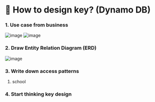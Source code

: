 # 🔑 How to design key? (Dynamo DB)

### 1. Use case from business
![image](https://user-images.githubusercontent.com/73240332/233829311-18c2f4f1-4536-4431-8807-60f250b96aec.png)
![image](https://user-images.githubusercontent.com/73240332/233580136-f36380a3-35a8-4bdd-91b6-e4a9a3bfe573.png)


### 2. Draw Entity Relation Diagram (ERD)
![image](https://user-images.githubusercontent.com/73240332/233580477-776783ff-0e4f-459f-8de9-fc402c6a4ae7.png)


### 3. Write down access patterns
1. school


### 4. Start thinking key design
